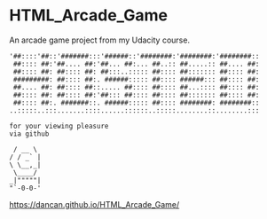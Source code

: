 # HTML_Arcade_Game
An arcade game project from my Udacity course.


```
'##::::'##::'#######:::'######::'########:'########:'########::
 ##:::: ##:'##.... ##:'##... ##:... ##..:: ##.....:: ##.... ##:
 ##:::: ##: ##:::: ##: ##:::..::::: ##:::: ##::::::: ##:::: ##:
 #########: ##:::: ##:. ######::::: ##:::: ######::: ##:::: ##:
 ##.... ##: ##:::: ##::..... ##:::: ##:::: ##...:::: ##:::: ##:
 ##:::: ##: ##:::: ##:'##::: ##:::: ##:::: ##::::::: ##:::: ##:
 ##:::: ##:. #######::. ######::::: ##:::: ########: ########::
..:::::..:::.......::::......::::::..:::::........::........:::

for your viewing pleasure
via github

 / __ \
/ / _` |
\ \__,_|
 \____/
_|"""""|
"`-0-0-'
```
https://dancan.github.io/HTML_Arcade_Game/
